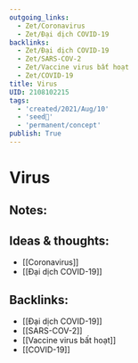 ```yaml
---
outgoing_links:
  - Zet/Coronavirus
  - Zet/Đại dịch COVID-19
backlinks:
  - Zet/Đại dịch COVID-19
  - Zet/SARS-COV-2
  - Zet/Vaccine virus bất hoạt
  - Zet/COVID-19
title: Virus
UID: 2108102215
tags:
  - 'created/2021/Aug/10'
  - 'seed🥜'
  - 'permanent/concept'
publish: True
---
```

# Virus

## Notes:


## Ideas & thoughts:
- [[Coronavirus]]
- [[Đại dịch COVID-19]]

## Backlinks:
- [[Đại dịch COVID-19]]
- [[SARS-COV-2]]
- [[Vaccine virus bất hoạt]]
- [[COVID-19]]
